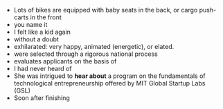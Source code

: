 * Lots of bikes are equipped with baby seats in the back, or cargo push-carts in the front
* you name it
* I felt like a kid again
* without a doubt
* exhilarated: very happy, animated (energetic), or elated.
* were selected through a rigorous national process
* evaluates applicants on the basis of 
* I had never heard of
* She was intrigued to **hear about** a program on the fundamentals of technological entrepreneurship offered by MIT Global Startup Labs (GSL)
* Soon after finishing
